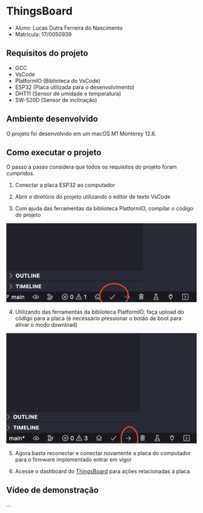 # ThingsBoard

- Aluno: Lucas Dutra Ferreira do Nascimento
- Matrícula: 17/0050939

## Requisitos do projeto

- GCC
- VsCode
- PlatformIO (Biblioteca do VsCode)
- ESP32 (Placa utilizada para o desenvolvimento)
- DHT11 (Sensor de umidade e temperatura)
- SW-520D (Sensor de inclinação)

## Ambiente desenvolvido

O projeto foi desenvolvido em um macOS M1 Monterey 12.6.

## Como executar o projeto

O passo a passo considera que todos os requisitos do projeto foram cumpridos.


1. Conectar a placa ESP32 ao computador

2. Abrir o diretório do projeto utilizando o editor de texto VsCode

3. Com ajuda das ferramentas da biblioteca PlatformIO, compilar o código do projeto

![compile](img/compile.png)

4. Utilizando das ferramentas da biblioteca PlatformIO, faça upload do código para a placa (é necessário pressionar o botão de boot para ativar o modo download)

![upload](img/upload.png)

5. Agora basta reconectar e conectar novamente a placa do computador para o firmware implementado entrar em vigor

6. Acesse o dashboard do [ThingsBoard](http://164.41.98.25:443/dashboards/22d1c780-379d-11ed-be92-e3a443145aec) para ações relacionadas à placa.

## Vídeo de demonstração

...
